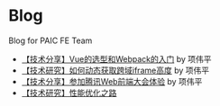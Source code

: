 # Blog
Blog for PAIC FE Team

- [【技术分享】Vue的选型和Webpack的入门]() by 项伟平
- [【技术研究】如何动态获取跨域iframe高度](https://github.com/PaicFE/blog/issues/2) by 项伟平
- [【技术分享】参加腾讯Web前端大会体验]() by 项伟平
- [【技术研究】性能优化之路]()
